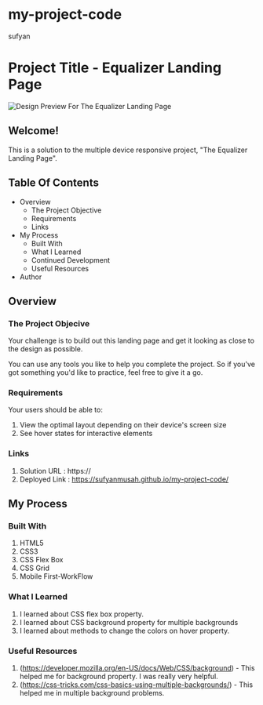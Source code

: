 # my-project-code
sufyan
# Project Title - Equalizer Landing Page

![Design Preview For The Equalizer Landing Page](capture.png)

## Welcome!

This is a solution to the multiple device responsive project, "The Equalizer Landing Page".

## Table Of Contents
- Overview
  - The Project Objective
  - Requirements
  - Links
- My Process
  - Built With
  - What I Learned
  - Continued Development
  - Useful Resources
- Author

## Overview
### The Project Objecive

Your challenge is to build out this landing page and get it looking as close to the design as possible.

You can use any tools you like to help you complete the project. So if you've got something you'd like to practice, feel free to give it a go.

### Requirements

Your users should be able to:

1. View the optimal layout depending on their device's screen size
2. See hover states for interactive elements

### Links

1. Solution URL : https://
2. Deployed Link : https://sufyanmusah.github.io/my-project-code/

## My Process
### Built With

1. HTML5
2. CSS3
3. CSS Flex Box
4. CSS Grid
5. Mobile First-WorkFlow

### What I Learned

1. I learned about CSS flex box property.
2. I learned about CSS background property for multiple backgrounds
3. I learned about methods to change the colors on hover property.

### Useful Resources

1. (https://developer.mozilla.org/en-US/docs/Web/CSS/background) - This helped me for background property. I was really very helpful.
2. (https://css-tricks.com/css-basics-using-multiple-backgrounds/) - This helped me in multiple background problems.
